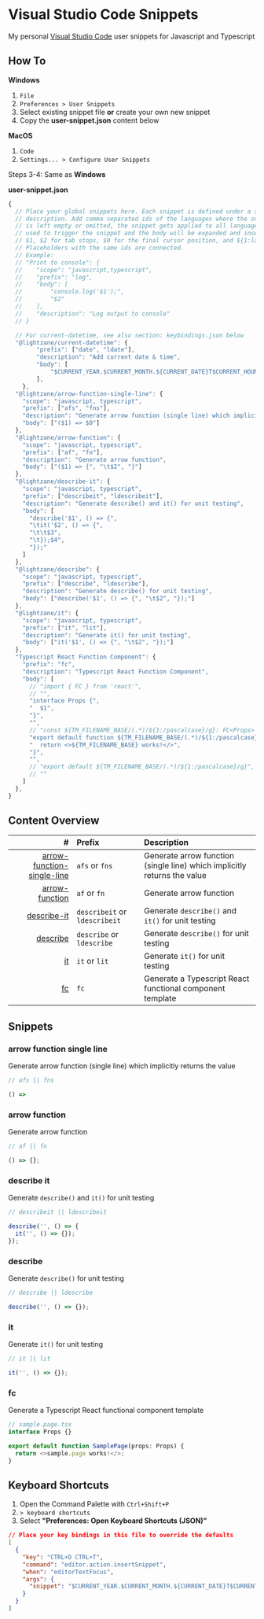 # Visual Studio Code Snippets

My personal [Visual Studio Code](https://code.visualstudio.com/) user snippets for Javascript and Typescript

## How To

**Windows**

1. `File`
2. `Preferences > User Snippets`
3. Select existing snippet file **or** create your own new snippet
4. Copy the **user-snippet.json** content below

**MacOS**

1. `Code`
2. `Settings... > Configure User Snippets`

Steps 3-4: Same as **Windows**

**user-snippet.json**

```ts
{
  // Place your global snippets here. Each snippet is defined under a snippet name and has a scope, prefix, body and
  // description. Add comma separated ids of the languages where the snippet is applicable in the scope field. If scope
  // is left empty or omitted, the snippet gets applied to all languages. The prefix is what is
  // used to trigger the snippet and the body will be expanded and inserted. Possible variables are:
  // $1, $2 for tab stops, $0 for the final cursor position, and ${1:label}, ${2:another} for placeholders.
  // Placeholders with the same ids are connected.
  // Example:
  // "Print to console": {
  // 	"scope": "javascript,typescript",
  // 	"prefix": "log",
  // 	"body": [
  // 		"console.log('$1');",
  // 		"$2"
  // 	],
  // 	"description": "Log output to console"
  // }

  // For current-datetime, see also section: keybindings.json below
  "@lightzane/current-datetime": {
		"prefix": ["date", "ldate"],
		"description": "Add current date & time",
		"body": [
			"$CURRENT_YEAR.$CURRENT_MONTH.${CURRENT_DATE}T$CURRENT_HOUR:$CURRENT_MINUTE:$CURRENT_SECOND.000+08:00"
		],
	},
  "@lightzane/arrow-function-single-line": {
    "scope": "javascript, typescript",
    "prefix": ["afs", "fns"],
    "description": "Generate arrow function (single line) which implicitly returns the value",
    "body": ["($1) => $0"]
  },
  "@lightzane/arrow-function": {
    "scope": "javascript, typescript",
    "prefix": ["af", "fn"],
    "description": "Generate arrow function",
    "body": ["($1) => {", "\t$2", "}"]
  },
  "@lightzane/describe-it": {
    "scope": "javascript, typescript",
    "prefix": ["describeit", "ldescribeit"],
    "description": "Generate describe() and it() for unit testing",
    "body": [
      "describe('$1', () => {",
      "\tit('$2', () => {",
      "\t\t$3",
      "\t});$4",
      "});"
    ]
  },
  "@lightzane/describe": {
    "scope": "javascript, typescript",
    "prefix": ["describe", "ldescribe"],
    "description": "Generate describe() for unit testing",
    "body": ["describe('$1', () => {", "\t$2", "});"]
  },
  "@lightzane/it": {
    "scope": "javascript, typescript",
    "prefix": ["it", "lit"],
    "description": "Generate it() for unit testing",
    "body": ["it('$1', () => {", "\t$2", "});"]
  },
  "Typescript React Function Component": {
    "prefix": "fc",
    "description": "Typescript React Function Component",
    "body": [
      // "import { FC } from 'react'",
      // "",
      "interface Props {",
      "  $1",
      "}",
      "",
      // "const ${TM_FILENAME_BASE/(.*)/${1:/pascalcase}/g}: FC<Props> = ({$2}) => {",
      "export default function ${TM_FILENAME_BASE/(.*)/${1:/pascalcase}/g}(props: Props) {",
      "  return <>${TM_FILENAME_BASE} works!</>",
      "}",
      "",
      // "export default ${TM_FILENAME_BASE/(.*)/${1:/pascalcase}/g}",
      // ""
    ]
  },
}
```

## Content Overview

|                                                         # | Prefix                        | Description                                                              |
| --------------------------------------------------------: | :---------------------------- | :----------------------------------------------------------------------- |
| [arrow-function-single-line](#arrow-function-single-line) | `afs` or `fns`                | Generate arrow function (single line) which implicitly returns the value |
|                         [arrow-function](#arrow-function) | `af` or `fn`                  | Generate arrow function                                                  |
|                               [describe-it](#describe-it) | `describeit` or `ldescribeit` | Generate `describe()` and `it()` for unit testing                        |
|                                     [describe](#describe) | `describe` or `ldescribe`     | Generate `describe()` for unit testing                                   |
|                                                 [it](#it) | `it` or `lit`                 | Generate `it()` for unit testing                                         |
|                                                 [fc](#fc) | `fc`                          | Generate a Typescript React functional component template                |

## Snippets

### arrow function single line

Generate arrow function (single line) which implicitly returns the value

```ts
// afs || fns

() =>
```

### arrow function

Generate arrow function

```ts
// af || fn

() => {};
```

### describe it

Generate `describe()` and `it()` for unit testing

```ts
// describeit || ldescribeit

describe('', () => {
  it('', () => {});
});
```

### describe

Generate `describe()` for unit testing

```ts
// describe || ldescribe

describe('', () => {});
```

### it

Generate `it()` for unit testing

```ts
// it || lit

it('', () => {});
```

### fc

Generate a Typescript React functional component template

```ts
// sample.page.tsx
interface Props {}

export default function SamplePage(props: Props) {
  return <>sample.page works!</>;
}
```

## Keyboard Shortcuts

1. Open the Command Palette with `Ctrl+Shift+P`
2. `> keyboard shortcuts`
3. Select **"Preferences: Open Keyboard Shortcuts (JSON)"**

```json
// Place your key bindings in this file to override the defaults
[
  {
    "key": "CTRL+D CTRL+T",
    "command": "editor.action.insertSnippet",
    "when": "editorTextFocus",
    "args": {
      "snippet": "$CURRENT_YEAR.$CURRENT_MONTH.${CURRENT_DATE}T$CURRENT_HOUR:$CURRENT_MINUTE:$CURRENT_SECOND.000+08:00"
    }
  }
]
```
